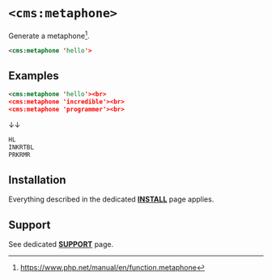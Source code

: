 # `<cms:metaphone>`

Generate a metaphone[^1].

[^1]: https://www.php.net/manual/en/function.metaphone

```xml
<cms:metaphone 'hello'>
```

## Examples

```xml
<cms:metaphone 'hello'><br>
<cms:metaphone 'incredible'><br>
<cms:metaphone 'programmer'><br>
```

↓↓

```txt
HL
INKRTBL
PRKRMR
```

## Installation

Everything described in the dedicated [**INSTALL**](/INSTALL.md) page applies.

## Support

See dedicated [**SUPPORT**](/SUPPORT.md) page.

